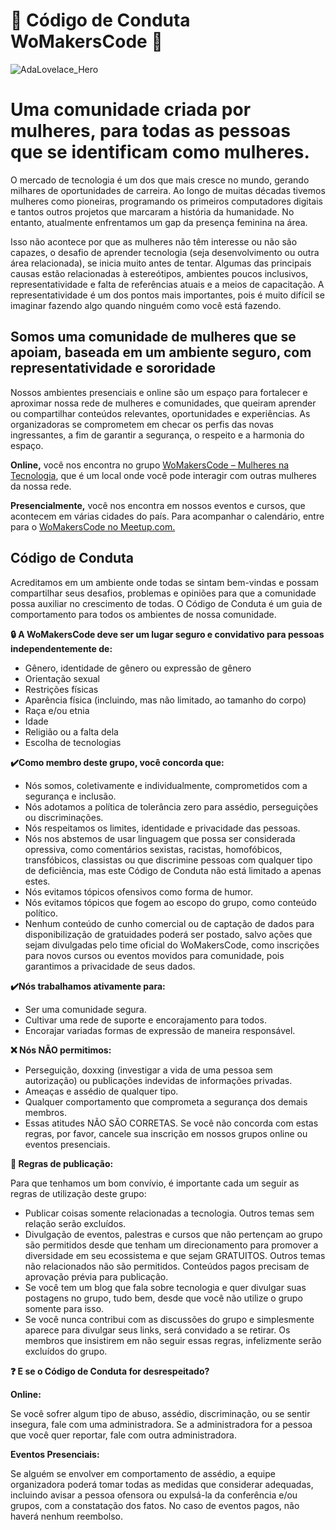 # 🦋 Código de Conduta WoMakersCode 🦋

![AdaLovelace_Hero](https://user-images.githubusercontent.com/2198735/56452457-7c217880-6307-11e9-9994-80ef9f2d63de.jpg)

# Uma comunidade criada por mulheres, para todas as pessoas que se identificam como mulheres.

O mercado de tecnologia é um dos que mais cresce no mundo, gerando milhares de oportunidades de carreira. Ao longo de muitas décadas tivemos mulheres como pioneiras, programando os primeiros computadores digitais e tantos outros projetos que marcaram a história da humanidade. No entanto, atualmente enfrentamos um gap da presença feminina na área.

Isso não acontece por que as mulheres não têm interesse ou não são capazes, o desafio de aprender tecnologia (seja desenvolvimento ou outra área relacionada), se inicia muito antes de tentar. Algumas das principais causas estão relacionadas à estereótipos, ambientes poucos inclusivos, representatividade e falta de referências atuais e a meios de capacitação. A representatividade é um dos pontos mais importantes, pois é muito difícil se imaginar fazendo algo quando ninguém como você está fazendo.

## Somos uma comunidade de mulheres que se apoiam, baseada em um ambiente seguro, com representatividade e sororidade

Nossos ambientes presenciais e online são um espaço para fortalecer e aproximar nossa rede de mulheres e comunidades, que queiram aprender ou compartilhar conteúdos relevantes, oportunidades e experiências. As organizadoras se comprometem em checar os perfis das novas ingressantes, a fim de garantir a segurança, o respeito e a harmonia do espaço.

**Online,** você nos encontra no grupo [WoMakersCode – Mulheres na Tecnologia](https://www.facebook.com/groups/1586631624996019), que é um local onde você pode interagir com outras mulheres da nossa rede.

**Presencialmente,** você nos encontra em nossos eventos e cursos, que acontecem em várias cidades do país. Para acompanhar o calendário, entre para o [WoMakersCode no Meetup.com.](https://meetup.com/pt-BR/WoMakersCode/)


## Código de Conduta
Acreditamos em um ambiente onde todas se sintam bem-vindas e possam compartilhar seus desafios, problemas e opiniões para que a comunidade possa auxiliar no crescimento de todas. O Código de Conduta é um guia de comportamento para todos os ambientes de nossa comunidade.

**🔒 A WoMakersCode deve ser um lugar seguro e convidativo para pessoas independentemente de:**

-	Gênero, identidade de gênero ou expressão de gênero
-	Orientação sexual
-	Restrições físicas
-	Aparência física (incluindo, mas não limitado, ao tamanho do corpo)
-	Raça e/ou etnia
-	Idade
-	Religião ou a falta dela
-	Escolha de tecnologias

**✔️Como membro deste grupo, você concorda que:**

-	Nós somos, coletivamente e individualmente, comprometidos com a segurança e inclusão.
-	Nós adotamos a política de tolerância zero para assédio, perseguições ou discriminações.
-	Nós respeitamos os limites, identidade e privacidade das pessoas.
-	Nós nos abstemos de usar linguagem que possa ser considerada opressiva, como comentários sexistas, racistas, homofóbicos, transfóbicos, classistas ou que discrimine pessoas com qualquer tipo de deficiência, mas este Código de Conduta não está limitado a apenas estes.
-	Nós evitamos tópicos ofensivos como forma de humor.
-	Nós evitamos tópicos que fogem ao escopo do grupo, como conteúdo político.
-	Nenhum conteúdo de cunho comercial ou de captação de dados para disponibilização de gratuidades poderá ser postado, salvo ações que sejam divulgadas pelo time oficial do WoMakersCode, como inscrições para novos cursos ou eventos movidos para comunidade, pois garantimos a privacidade de seus dados.

**✔️Nós trabalhamos ativamente para:**

-	Ser uma comunidade segura.
-	Cultivar uma rede de suporte e encorajamento para todos.
-	Encorajar variadas formas de expressão de maneira responsável.

**❌ Nós NÃO permitimos:**
-	Perseguição, doxxing (investigar a vida de uma pessoa sem autorização) ou publicações indevidas de informações privadas.
-	Ameaças e assédio de qualquer tipo.
-	Qualquer comportamento que comprometa a segurança dos demais membros.
-	Essas atitudes NÃO SÃO CORRETAS. Se você não concorda com estas regras, por favor, cancele sua inscrição em nossos grupos online ou eventos presenciais.


**📣 Regras de publicação:**

Para que tenhamos um bom convívio, é importante cada um seguir as regras de utilização deste grupo:
-	Publicar coisas somente relacionadas a tecnologia. Outros temas sem relação serão excluídos.
-	Divulgação de eventos, palestras e cursos que não pertençam ao grupo são permitidos desde que tenham um direcionamento para promover a diversidade em seu ecossistema e que sejam GRATUITOS. Outros temas não relacionados não são permitidos. Conteúdos pagos precisam de aprovação prévia para publicação.
-	Se você tem um blog que fala sobre tecnologia e quer divulgar suas postagens no grupo, tudo bem, desde que você não utilize o grupo somente para isso.
-	Se você nunca contribui com as discussões do grupo e simplesmente aparece para divulgar seus links, será convidado a se retirar. Os membros que insistirem em não seguir essas regras, infelizmente serão excluídos do grupo.

**❓ E se o Código de Conduta for desrespeitado?**

**Online:**

Se você sofrer algum tipo de abuso, assédio, discriminação, ou se sentir insegura, fale com uma administradora. Se a administradora for a pessoa que você quer reportar, fale com outra administradora.

**Eventos Presenciais:**

Se alguém se envolver em comportamento de assédio, a equipe organizadora poderá tomar todas as medidas que considerar adequadas, incluindo avisar a pessoa ofensora ou expulsá-la da conferência e/ou grupos, com a constatação dos fatos. No caso de eventos pagos, não haverá nenhum reembolso.

